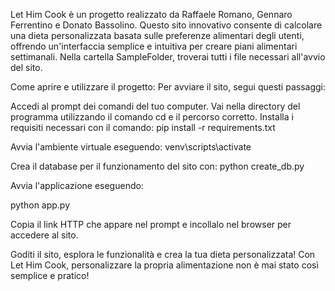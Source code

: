 Let Him Cook è un progetto realizzato da Raffaele Romano, Gennaro Ferrentino e Donato Bassolino. Questo sito innovativo consente di calcolare una dieta personalizzata basata sulle preferenze alimentari degli utenti, offrendo un'interfaccia semplice e intuitiva per creare piani alimentari settimanali.
Nella cartella SampleFolder, troverai tutti i file necessari all'avvio del sito.

Come aprire e utilizzare il progetto:
Per avviare il sito, segui questi passaggi:

Accedi al prompt dei comandi del tuo computer.
Vai nella directory del programma utilizzando il comando cd e il percorso corretto.
Installa i requisiti necessari con il comando:
pip install -r requirements.txt

Avvia l'ambiente virtuale eseguendo:
venv\scripts\activate

Crea il database per il funzionamento del sito con:
python create_db.py

Avvia l'applicazione eseguendo:

python app.py

Copia il link HTTP che appare nel prompt e incollalo nel browser per accedere al sito.

Goditi il sito, esplora le funzionalità e crea la tua dieta personalizzata!
Con Let Him Cook, personalizzare la propria alimentazione non è mai stato così semplice e pratico!
